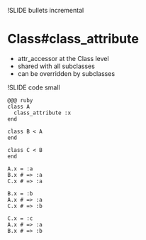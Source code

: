 !SLIDE bullets incremental
# Class#class_attribute

* attr_accessor at the Class level
* shared with all subclasses
* can be overridden by subclasses

!SLIDE code small

    @@@ ruby
    class A
      class_attribute :x
    end

    class B < A
    end
    
    class C < B
    end

    A.x = :a
    B.x # => :a
    C.x # => :a

    B.x = :b
    A.x # => :a
    C.x # => :b 

    C.x = :c
    A.x # => :a
    B.x # => :b


